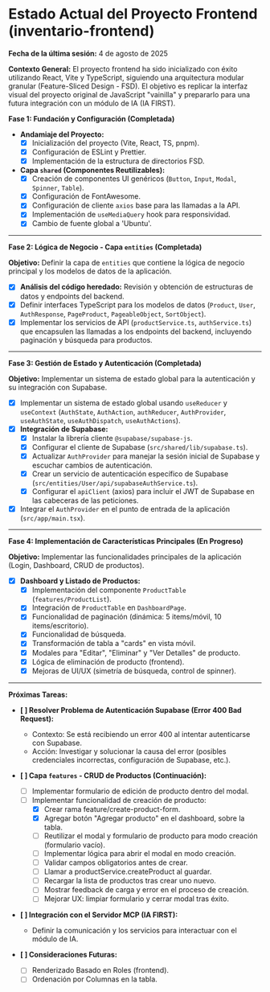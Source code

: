 # Estado Actual del Proyecto Frontend (inventario-frontend)

**Fecha de la última sesión:** 4 de agosto de 2025

**Contexto General:**
El proyecto frontend ha sido inicializado con éxito utilizando React, Vite y TypeScript, siguiendo una arquitectura modular granular (Feature-Sliced Design - FSD). El objetivo es replicar la interfaz visual del proyecto original de JavaScript "vainilla" y prepararlo para una futura integración con un módulo de IA (IA FIRST).

**Fase 1: Fundación y Configuración (Completada)**

*   **Andamiaje del Proyecto:**
    *   [x] Inicialización del proyecto (Vite, React, TS, pnpm).
    *   [x] Configuración de ESLint y Prettier.
    *   [x] Implementación de la estructura de directorios FSD.
*   **Capa `shared` (Componentes Reutilizables):**
    *   [x] Creación de componentes UI genéricos (`Button`, `Input`, `Modal`, `Spinner`, `Table`).
    *   [x] Configuración de FontAwesome.
    *   [x] Configuración de cliente `axios` base para las llamadas a la API.
    *   [x] Implementación de `useMediaQuery` hook para responsividad.
    *   [x] Cambio de fuente global a 'Ubuntu'.

---

**Fase 2: Lógica de Negocio - Capa `entities` (Completada)**

**Objetivo:** Definir la capa de `entities` que contiene la lógica de negocio principal y los modelos de datos de la aplicación.

*   [x] **Análisis del código heredado:** Revisión y obtención de estructuras de datos y endpoints del backend.
*   [x] Definir interfaces TypeScript para los modelos de datos (`Product`, `User`, `AuthResponse`, `PageProduct`, `PageableObject`, `SortObject`).
*   [x] Implementar los servicios de API (`productService.ts`, `authService.ts`) que encapsulen las llamadas a los endpoints del backend, incluyendo paginación y búsqueda para productos.

---

**Fase 3: Gestión de Estado y Autenticación (Completada)**

**Objetivo:** Implementar un sistema de estado global para la autenticación y su integración con Supabase.

*   [x] Implementar un sistema de estado global usando `useReducer` y `useContext` (`AuthState`, `AuthAction`, `authReducer`, `AuthProvider`, `useAuthState`, `useAuthDispatch`, `useAuthActions`).
*   [x] **Integración de Supabase:**
    *   [x] Instalar la librería cliente `@supabase/supabase-js`.
    *   [x] Configurar el cliente de Supabase (`src/shared/lib/supabase.ts`).
    *   [x] Actualizar `AuthProvider` para manejar la sesión inicial de Supabase y escuchar cambios de autenticación.
    *   [x] Crear un servicio de autenticación específico de Supabase (`src/entities/User/api/supabaseAuthService.ts`).
    *   [x] Configurar el `apiClient` (axios) para incluir el JWT de Supabase en las cabeceras de las peticiones.
*   [x] Integrar el `AuthProvider` en el punto de entrada de la aplicación (`src/app/main.tsx`).

---

**Fase 4: Implementación de Características Principales (En Progreso)**

**Objetivo:** Implementar las funcionalidades principales de la aplicación (Login, Dashboard, CRUD de productos).

*   [x] **Dashboard y Listado de Productos:**
    *   [x] Implementación del componente `ProductTable` (`features/ProductList`).
    *   [x] Integración de `ProductTable` en `DashboardPage`.
    *   [x] Funcionalidad de paginación (dinámica: 5 items/móvil, 10 items/escritorio).
    *   [x] Funcionalidad de búsqueda.
    *   [x] Transformación de tabla a "cards" en vista móvil.
    *   [x] Modales para "Editar", "Eliminar" y "Ver Detalles" de producto.
    *   [x] Lógica de eliminación de producto (frontend).
    *   [x] Mejoras de UI/UX (simetría de búsqueda, control de spinner).

---

**Próximas Tareas:**
*   **[ ] Resolver Problema de Autenticación Supabase (Error 400 Bad Request):**
    *   Contexto: Se está recibiendo un error 400 al intentar autenticarse con Supabase.
    *   Acción: Investigar y solucionar la causa del error (posibles credenciales incorrectas, configuración de Supabase, etc.).

*   **[ ] Capa `features` - CRUD de Productos (Continuación):**
    *   [ ] Implementar formulario de edición de producto dentro del modal.
    *   [ ] Implementar funcionalidad de creación de producto:
        *   [x] Crear rama feature/create-product-form.
        *   [x] Agregar botón "Agregar producto" en el dashboard, sobre la tabla.
        *   [ ] Reutilizar el modal y formulario de producto para modo creación (formulario vacío).
        *   [ ] Implementar lógica para abrir el modal en modo creación.
        *   [ ] Validar campos obligatorios antes de crear.
        *   [ ] Llamar a productService.createProduct al guardar.
        *   [ ] Recargar la lista de productos tras crear uno nuevo.
        *   [ ] Mostrar feedback de carga y error en el proceso de creación.
        *   [ ] Mejorar UX: limpiar formulario y cerrar modal tras éxito.

*   **[ ] Integración con el Servidor MCP (IA FIRST):**
    *   Definir la comunicación y los servicios para interactuar con el módulo de IA.

*   **[ ] Consideraciones Futuras:**
    *   [ ] Renderizado Basado en Roles (frontend).
    *   [ ] Ordenación por Columnas en la tabla.